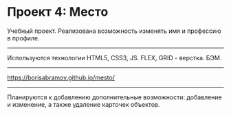 # Проект 4: Место

Учебный проект.
Реализована возможность изменять имя и профессию в профиле.

-------------------------------------------

Используются технологии HTML5, CSS3, JS.
FLEX, GRID - верстка.
БЭМ.

-------------------------------------------

https://borisabramov.github.io/mesto/

-------------------------------------------

Планируются к добавлению дополнительные возможности: добавление и изменение, а также удаление  карточек объектов.
